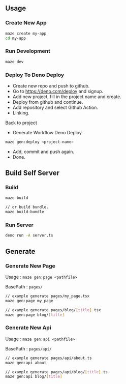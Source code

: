 ## Usage

### Create New App

```bash
maze create my-app
cd my-app
```

### Run Development

```bash
maze dev
```

### Deploy To Deno Deploy

- Create new repo and push to github.
- Go to https://deno.com/deploy and signup.
- Add new project, fill in the project name and create.
- Deploy from github and continue.
- Add repository and select Github Action.
- Linking.

Back to project

- Generate Workflow Deno Deploy.

```bash
maze gen:deploy <project-name>
```

- Add, commit and push again.
- Done.

## Build Self Server

### Build

```bash
maze build

// or build bundle.
maze build-bundle
```

### Run Server

```bash
deno run -A server.ts
```

## Generate

### Generate New Page

Usage : `maze gen:page <pathfile>`

BasePath : `pages/`

```bash
// example generate pages/my_page.tsx
maze gen:page my_page

// example generate pages/blog/[title].tsx
maze gen:page blog/[title]
```

### Generate New Api

Usage : `maze gen:api <pathfile>`

BasePath : `pages/api/`

```bash
// example generate pages/api/about.ts
maze gen:api about

// example generate pages/api/blog/[title].ts
maze gen:api blog/[title]
```
